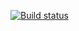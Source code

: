 [![Build status](https://ci.appveyor.com/api/projects/status/y7hxrvf0a6k6wfdf?svg=true)](https://ci.appveyor.com/project/DiKarimo/apihw1)
